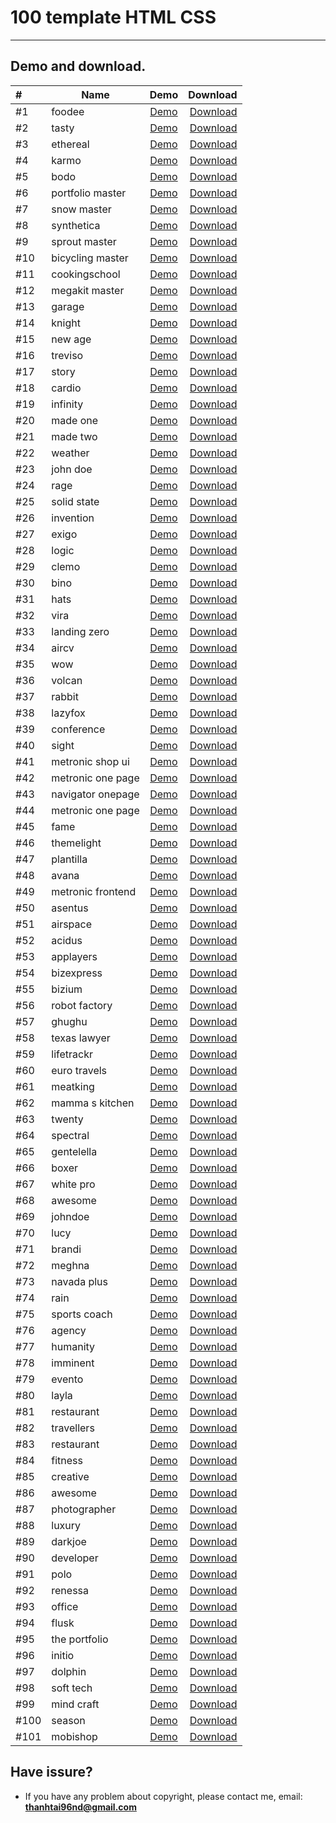 # 100 template HTML CSS

_____________________________

## Demo and download.


|#| Name          | Demo          | Download  |
|:-------- |----------------------------- |:-----------------------:| -------------------------:    |
|#1| foodee   | [Demo](https://toidicode.github.io/template/01-foodee/) | [Download](https://github.com/toidicode/template/raw/master/src/01-foodee.zip/) |
|#2| tasty   | [Demo](https://toidicode.github.io/template/02-tasty/) | [Download](https://github.com/toidicode/template/raw/master/src/02-tasty.zip/) |
|#3| ethereal   | [Demo](https://toidicode.github.io/template/03-ethereal/) | [Download](https://github.com/toidicode/template/raw/master/src/03-ethereal.zip/) |
|#4| karmo   | [Demo](https://toidicode.github.io/template/04-karmo/) | [Download](https://github.com/toidicode/template/raw/master/src/04-karmo.zip/) |
|#5| bodo   | [Demo](https://toidicode.github.io/template/05-bodo/) | [Download](https://github.com/toidicode/template/raw/master/src/05-bodo.zip/) |
|#6| portfolio master   | [Demo](https://toidicode.github.io/template/06-portfolio-master/) | [Download](https://github.com/toidicode/template/raw/master/src/06-portfolio-master.zip/) |
|#7| snow master   | [Demo](https://toidicode.github.io/template/07-snow-master/) | [Download](https://github.com/toidicode/template/raw/master/src/07-snow-master.zip/) |
|#8| synthetica   | [Demo](https://toidicode.github.io/template/08-synthetica/) | [Download](https://github.com/toidicode/template/raw/master/src/08-synthetica.zip/) |
|#9| sprout master   | [Demo](https://toidicode.github.io/template/09-sprout-master/) | [Download](https://github.com/toidicode/template/raw/master/src/09-sprout-master.zip/) |
|#10| bicycling master   | [Demo](https://toidicode.github.io/template/10-bicycling-master/) | [Download](https://github.com/toidicode/template/raw/master/src/10-bicycling-master.zip/) |
|#11| cookingschool   | [Demo](https://toidicode.github.io/template/100-cookingschool/) | [Download](https://github.com/toidicode/template/raw/master/src/100-cookingschool.zip/) |
|#12| megakit master   | [Demo](https://toidicode.github.io/template/11-megakit-master/) | [Download](https://github.com/toidicode/template/raw/master/src/11-megakit-master.zip/) |
|#13| garage   | [Demo](https://toidicode.github.io/template/12-garage/) | [Download](https://github.com/toidicode/template/raw/master/src/12-garage.zip/) |
|#14| knight   | [Demo](https://toidicode.github.io/template/13-knight/) | [Download](https://github.com/toidicode/template/raw/master/src/13-knight.zip/) |
|#15| new age   | [Demo](https://toidicode.github.io/template/14-new-age/) | [Download](https://github.com/toidicode/template/raw/master/src/14-new-age.zip/) |
|#16| treviso   | [Demo](https://toidicode.github.io/template/15-treviso/) | [Download](https://github.com/toidicode/template/raw/master/src/15-treviso.zip/) |
|#17| story   | [Demo](https://toidicode.github.io/template/16-story/) | [Download](https://github.com/toidicode/template/raw/master/src/16-story.zip/) |
|#18| cardio   | [Demo](https://toidicode.github.io/template/17-cardio/) | [Download](https://github.com/toidicode/template/raw/master/src/17-cardio.zip/) |
|#19| infinity   | [Demo](https://toidicode.github.io/template/18-infinity/) | [Download](https://github.com/toidicode/template/raw/master/src/18-infinity.zip/) |
|#20| made one   | [Demo](https://toidicode.github.io/template/19-made-one/) | [Download](https://github.com/toidicode/template/raw/master/src/19-made-one.zip/) |
|#21| made two   | [Demo](https://toidicode.github.io/template/20-made-two/) | [Download](https://github.com/toidicode/template/raw/master/src/20-made-two.zip/) |
|#22| weather   | [Demo](https://toidicode.github.io/template/21-weather/) | [Download](https://github.com/toidicode/template/raw/master/src/21-weather.zip/) |
|#23| john doe   | [Demo](https://toidicode.github.io/template/22-john-doe/) | [Download](https://github.com/toidicode/template/raw/master/src/22-john-doe.zip/) |
|#24| rage   | [Demo](https://toidicode.github.io/template/23-rage/) | [Download](https://github.com/toidicode/template/raw/master/src/23-rage.zip/) |
|#25| solid state   | [Demo](https://toidicode.github.io/template/24-solid-state/) | [Download](https://github.com/toidicode/template/raw/master/src/24-solid-state.zip/) |
|#26| invention   | [Demo](https://toidicode.github.io/template/25-invention/) | [Download](https://github.com/toidicode/template/raw/master/src/25-invention.zip/) |
|#27| exigo   | [Demo](https://toidicode.github.io/template/26-exigo/) | [Download](https://github.com/toidicode/template/raw/master/src/26-exigo.zip/) |
|#28| logic   | [Demo](https://toidicode.github.io/template/27-logic/) | [Download](https://github.com/toidicode/template/raw/master/src/27-logic.zip/) |
|#29| clemo   | [Demo](https://toidicode.github.io/template/28-clemo/) | [Download](https://github.com/toidicode/template/raw/master/src/28-clemo.zip/) |
|#30| bino   | [Demo](https://toidicode.github.io/template/29-bino/) | [Download](https://github.com/toidicode/template/raw/master/src/29-bino.zip/) |
|#31| hats   | [Demo](https://toidicode.github.io/template/30-hats/) | [Download](https://github.com/toidicode/template/raw/master/src/30-hats.zip/) |
|#32| vira   | [Demo](https://toidicode.github.io/template/31-vira/) | [Download](https://github.com/toidicode/template/raw/master/src/31-vira.zip/) |
|#33| landing zero   | [Demo](https://toidicode.github.io/template/32-landing-zero/) | [Download](https://github.com/toidicode/template/raw/master/src/32-landing-zero.zip/) |
|#34| aircv   | [Demo](https://toidicode.github.io/template/33-aircv/) | [Download](https://github.com/toidicode/template/raw/master/src/33-aircv.zip/) |
|#35| wow   | [Demo](https://toidicode.github.io/template/34-wow/) | [Download](https://github.com/toidicode/template/raw/master/src/34-wow.zip/) |
|#36| volcan   | [Demo](https://toidicode.github.io/template/35-volcan/) | [Download](https://github.com/toidicode/template/raw/master/src/35-volcan.zip/) |
|#37| rabbit   | [Demo](https://toidicode.github.io/template/36-rabbit/) | [Download](https://github.com/toidicode/template/raw/master/src/36-rabbit.zip/) |
|#38| lazyfox   | [Demo](https://toidicode.github.io/template/37-lazyfox/) | [Download](https://github.com/toidicode/template/raw/master/src/37-lazyfox.zip/) |
|#39| conference   | [Demo](https://toidicode.github.io/template/38-conference/) | [Download](https://github.com/toidicode/template/raw/master/src/38-conference.zip/) |
|#40| sight   | [Demo](https://toidicode.github.io/template/39-sight/) | [Download](https://github.com/toidicode/template/raw/master/src/39-sight.zip/) |
|#41| metronic shop ui   | [Demo](https://toidicode.github.io/template/40-metronic-shop-ui/) | [Download](https://github.com/toidicode/template/raw/master/src/40-metronic-shop-ui.zip/) |
|#42| metronic one page   | [Demo](https://toidicode.github.io/template/41-metronic-one-page/) | [Download](https://github.com/toidicode/template/raw/master/src/41-metronic-one-page.zip/) |
|#43| navigator onepage   | [Demo](https://toidicode.github.io/template/42-navigator-onepage/) | [Download](https://github.com/toidicode/template/raw/master/src/42-navigator-onepage.zip/) |
|#44| metronic one page   | [Demo](https://toidicode.github.io/template/43-metronic-one-page/theme/) | [Download](https://github.com/toidicode/template/raw/master/src/43-metronic-one-page.zip/) |
|#45| fame   | [Demo](https://toidicode.github.io/template/44-fame/) | [Download](https://github.com/toidicode/template/raw/master/src/44-fame.zip/) |
|#46| themelight   | [Demo](https://toidicode.github.io/template/45-themelight/) | [Download](https://github.com/toidicode/template/raw/master/src/45-themelight.zip/) |
|#47| plantilla   | [Demo](https://toidicode.github.io/template/46-plantilla/) | [Download](https://github.com/toidicode/template/raw/master/src/46-plantilla.zip/) |
|#48| avana   | [Demo](https://toidicode.github.io/template/47-avana/) | [Download](https://github.com/toidicode/template/raw/master/src/47-avana.zip/) |
|#49| metronic frontend   | [Demo](https://toidicode.github.io/template/48-metronic-frontend/) | [Download](https://github.com/toidicode/template/raw/master/src/48-metronic-frontend.zip/) |
|#50| asentus   | [Demo](https://toidicode.github.io/template/49-asentus/) | [Download](https://github.com/toidicode/template/raw/master/src/49-asentus.zip/) |
|#51| airspace   | [Demo](https://toidicode.github.io/template/50-airspace/) | [Download](https://github.com/toidicode/template/raw/master/src/50-airspace.zip/) |
|#52| acidus   | [Demo](https://toidicode.github.io/template/51-acidus/) | [Download](https://github.com/toidicode/template/raw/master/src/51-acidus.zip/) |
|#53| applayers   | [Demo](https://toidicode.github.io/template/52-applayers/) | [Download](https://github.com/toidicode/template/raw/master/src/52-applayers.zip/) |
|#54| bizexpress   | [Demo](https://toidicode.github.io/template/53-bizexpress/) | [Download](https://github.com/toidicode/template/raw/master/src/53-bizexpress.zip/) |
|#55| bizium   | [Demo](https://toidicode.github.io/template/54-bizium/) | [Download](https://github.com/toidicode/template/raw/master/src/54-bizium.zip/) |
|#56| robot factory   | [Demo](https://toidicode.github.io/template/55-robot-factory/) | [Download](https://github.com/toidicode/template/raw/master/src/55-robot-factory.zip/) |
|#57| ghughu   | [Demo](https://toidicode.github.io/template/56-ghughu/) | [Download](https://github.com/toidicode/template/raw/master/src/56-ghughu.zip/) |
|#58| texas lawyer   | [Demo](https://toidicode.github.io/template/57-texas-lawyer/) | [Download](https://github.com/toidicode/template/raw/master/src/57-texas-lawyer.zip/) |
|#59| lifetrackr   | [Demo](https://toidicode.github.io/template/58-lifetrackr/) | [Download](https://github.com/toidicode/template/raw/master/src/58-lifetrackr.zip/) |
|#60| euro travels   | [Demo](https://toidicode.github.io/template/59-euro-travels/) | [Download](https://github.com/toidicode/template/raw/master/src/59-euro-travels.zip/) |
|#61| meatking   | [Demo](https://toidicode.github.io/template/60-meatking/) | [Download](https://github.com/toidicode/template/raw/master/src/60-meatking.zip/) |
|#62| mamma s kitchen   | [Demo](https://toidicode.github.io/template/61-mamma-s-kitchen/) | [Download](https://github.com/toidicode/template/raw/master/src/61-mamma-s-kitchen.zip/) |
|#63| twenty   | [Demo](https://toidicode.github.io/template/62-twenty/) | [Download](https://github.com/toidicode/template/raw/master/src/62-twenty.zip/) |
|#64| spectral   | [Demo](https://toidicode.github.io/template/63-spectral/) | [Download](https://github.com/toidicode/template/raw/master/src/63-spectral.zip/) |
|#65| gentelella   | [Demo](https://toidicode.github.io/template/64-gentelella/) | [Download](https://github.com/toidicode/template/raw/master/src/64-gentelella.zip/) |
|#66| boxer   | [Demo](https://toidicode.github.io/template/65-boxer/) | [Download](https://github.com/toidicode/template/raw/master/src/65-boxer.zip/) |
|#67| white pro   | [Demo](https://toidicode.github.io/template/66-white-pro/) | [Download](https://github.com/toidicode/template/raw/master/src/66-white-pro.zip/) |
|#68| awesome   | [Demo](https://toidicode.github.io/template/67-awesome/) | [Download](https://github.com/toidicode/template/raw/master/src/67-awesome.zip/) |
|#69| johndoe   | [Demo](https://toidicode.github.io/template/68-johndoe/) | [Download](https://github.com/toidicode/template/raw/master/src/68-johndoe.zip/) |
|#70| lucy   | [Demo](https://toidicode.github.io/template/69-lucy/) | [Download](https://github.com/toidicode/template/raw/master/src/69-lucy.zip/) |
|#71| brandi   | [Demo](https://toidicode.github.io/template/70-brandi/) | [Download](https://github.com/toidicode/template/raw/master/src/70-brandi.zip/) |
|#72| meghna   | [Demo](https://toidicode.github.io/template/71-meghna/) | [Download](https://github.com/toidicode/template/raw/master/src/71-meghna.zip/) |
|#73| navada plus   | [Demo](https://toidicode.github.io/template/72-navada-plus/) | [Download](https://github.com/toidicode/template/raw/master/src/72-navada-plus.zip/) |
|#74| rain   | [Demo](https://toidicode.github.io/template/73-rain/) | [Download](https://github.com/toidicode/template/raw/master/src/73-rain.zip/) |
|#75| sports coach   | [Demo](https://toidicode.github.io/template/74-sports-coach/) | [Download](https://github.com/toidicode/template/raw/master/src/74-sports-coach.zip/) |
|#76| agency   | [Demo](https://toidicode.github.io/template/75-agency/) | [Download](https://github.com/toidicode/template/raw/master/src/75-agency.zip/) |
|#77| humanity   | [Demo](https://toidicode.github.io/template/76-humanity/) | [Download](https://github.com/toidicode/template/raw/master/src/76-humanity.zip/) |
|#78| imminent   | [Demo](https://toidicode.github.io/template/77-imminent/) | [Download](https://github.com/toidicode/template/raw/master/src/77-imminent.zip/) |
|#79| evento   | [Demo](https://toidicode.github.io/template/78-evento/) | [Download](https://github.com/toidicode/template/raw/master/src/78-evento.zip/) |
|#80| layla   | [Demo](https://toidicode.github.io/template/79-layla/) | [Download](https://github.com/toidicode/template/raw/master/src/79-layla.zip/) |
|#81| restaurant   | [Demo](https://toidicode.github.io/template/80-restaurant/) | [Download](https://github.com/toidicode/template/raw/master/src/80-restaurant.zip/) |
|#82| travellers   | [Demo](https://toidicode.github.io/template/81-travellers/) | [Download](https://github.com/toidicode/template/raw/master/src/81-travellers.zip/) |
|#83| restaurant   | [Demo](https://toidicode.github.io/template/82-restaurant/) | [Download](https://github.com/toidicode/template/raw/master/src/82-restaurant.zip/) |
|#84| fitness   | [Demo](https://toidicode.github.io/template/83-fitness/) | [Download](https://github.com/toidicode/template/raw/master/src/83-fitness.zip/) |
|#85| creative   | [Demo](https://toidicode.github.io/template/84-creative/) | [Download](https://github.com/toidicode/template/raw/master/src/84-creative.zip/) |
|#86| awesome   | [Demo](https://toidicode.github.io/template/85-awesome/) | [Download](https://github.com/toidicode/template/raw/master/src/85-awesome.zip/) |
|#87| photographer   | [Demo](https://toidicode.github.io/template/86-photographer/) | [Download](https://github.com/toidicode/template/raw/master/src/86-photographer.zip/) |
|#88| luxury   | [Demo](https://toidicode.github.io/template/87-luxury/) | [Download](https://github.com/toidicode/template/raw/master/src/87-luxury.zip/) |
|#89| darkjoe   | [Demo](https://toidicode.github.io/template/88-darkjoe/) | [Download](https://github.com/toidicode/template/raw/master/src/88-darkjoe.zip/) |
|#90| developer   | [Demo](https://toidicode.github.io/template/89-developer/) | [Download](https://github.com/toidicode/template/raw/master/src/89-developer.zip/) |
|#91| polo   | [Demo](https://toidicode.github.io/template/90-polo/) | [Download](https://github.com/toidicode/template/raw/master/src/90-polo.zip/) |
|#92| renessa   | [Demo](https://toidicode.github.io/template/91-renessa/) | [Download](https://github.com/toidicode/template/raw/master/src/91-renessa.zip/) |
|#93| office   | [Demo](https://toidicode.github.io/template/92-office/) | [Download](https://github.com/toidicode/template/raw/master/src/92-office.zip/) |
|#94| flusk   | [Demo](https://toidicode.github.io/template/93-flusk/) | [Download](https://github.com/toidicode/template/raw/master/src/93-flusk.zip/) |
|#95| the portfolio   | [Demo](https://toidicode.github.io/template/94-the-portfolio/) | [Download](https://github.com/toidicode/template/raw/master/src/94-the-portfolio.zip/) |
|#96| initio   | [Demo](https://toidicode.github.io/template/95-initio/) | [Download](https://github.com/toidicode/template/raw/master/src/95-initio.zip/) |
|#97| dolphin   | [Demo](https://toidicode.github.io/template/96-dolphin/) | [Download](https://github.com/toidicode/template/raw/master/src/96-dolphin.zip/) |
|#98| soft tech   | [Demo](https://toidicode.github.io/template/97-soft-tech/) | [Download](https://github.com/toidicode/template/raw/master/src/97-soft-tech.zip/) |
|#99| mind craft   | [Demo](https://toidicode.github.io/template/98-mind-craft/) | [Download](https://github.com/toidicode/template/raw/master/src/98-mind-craft.zip/) |
|#100| season   | [Demo](https://toidicode.github.io/template/99-season/) | [Download](https://github.com/toidicode/template/raw/master/src/99-season.zip/) |
|#101| mobishop   | [Demo](https://toidicode.github.io/template/101-mobishop/) | [Download](https://github.com/toidicode/template/raw/master/src/101-mobishop.zip/) |

## Have issure?
- If you have any problem about copyright, please contact me, email: **thanhtai96nd@gmail.com**

